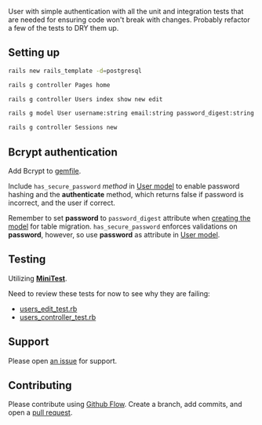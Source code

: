  User with simple authentication with all the unit and integration tests that are needed for ensuring code won't break with changes. Probably refactor a few of the tests to DRY them up.

 ## Setting up

```bash
rails new rails_template -d=postgresql
```

```bash
rails g controller Pages home
```

```bash
rails g controller Users index show new edit
```
```bash
rails g model User username:string email:string password_digest:string
```

```bash
rails g controller Sessions new
```

## Bcrypt authentication

Add Bcrypt to [gemfile](Gemfile).

Include `has_secure_password` *method* in [User model](app/models/user.rb) to enable password hashing and the **authenticate** method, which returns false if password is incorrect, and the user if correct.

Remember to set **password** to `password_digest` attribute when [creating the model](db/migrate/20180603101550_create_users.rb) for table migration. `has_secure_password` enforces validations on **password**, however, so use **password** as attribute in [User model](app/models/user.rb).

## Testing

Utilizing [**MiniTest**](http://guides.rubyonrails.org/testing.html).

Need to review these tests for now to see why they are failing:

* [users_edit_test.rb](test/integration/users_edit_test.rb)
* [users_controller_test.rb](test/controllers/users_controller_test.rb)


## Support

Please open [an issue](https://github.com/ThuyNT13/rails_template/issues) for support.

## Contributing

Please contribute using [Github Flow](https://guides.github.com/introduction/flow/). Create a branch, add commits, and open a [pull request](https://github.com/ThuyNT13/rails_template/pulls).
